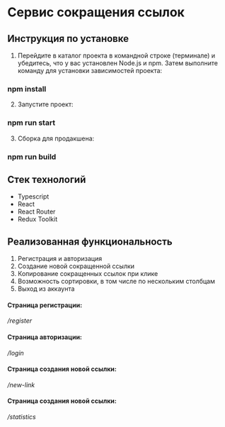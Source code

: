 # Cервис сокращения ссылок

## Инструкция по установке

1. Перейдите в каталог проекта в командной строке (терминале) и убедитесь, что у вас установлен Node.js и npm. Затем выполните команду для установки зависимостей проекта:

### npm install

2. Запустите проект:

### npm run start

3. Сборка для продакшена:

### npm run build

## Стек технологий

- Typescript
- React
- React Router
- Redux Toolkit

## Реализованная функциональность

1. Регистрация и авторизация
2. Создание новой сокращенной ссылки
3. Копирование сокращенных ссылок при клике
4. Возможность сортировки, в том числе по нескольким столбцам
5. Выход из аккаунта

#### Страница регистрации:

_/register_

#### Страница авторизации:

_/login_

#### Страница создания новой ссылки:

_/new-link_

#### Страница создания новой ссылки:

_/statistics_
